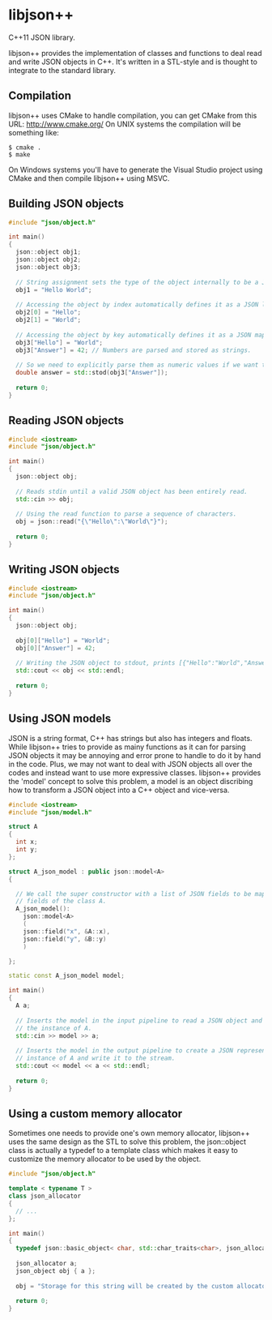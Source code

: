 libjson++
=========

C++11 JSON library.

libjson++ provides the implementation of classes and functions to deal read and write JSON objects in C++.
It's written in a STL-style and is thought to integrate to the standard library.

Compilation
-----------

libjson++ uses CMake to handle compilation, you can get CMake from this URL: http://www.cmake.org/
On UNIX systems the compilation will be something like:

    $ cmake .
    $ make

On Windows systems you'll have to generate the Visual Studio project using CMake and then compile libjson++ using MSVC.

Building JSON objects
---------------------

```c++
#include "json/object.h"

int main()
{
  json::object obj1;
  json::object obj2;
  json::object obj3;
  
  // String assignment sets the type of the object internally to be a JSON string.
  obj1 = "Hello World";
  
  // Accessing the object by index automatically defines it as a JSON list.
  obj2[0] = "Hello";
  obj2[1] = "World";
  
  // Accessing the object by key automatically defines it as a JSON map.
  obj3["Hello"] = "World";
  obj3["Answer"] = 42; // Numbers are parsed and stored as strings.
  
  // So we need to explicitly parse them as numeric values if we want to manipulate them.
  double answer = std::stod(obj3["Answer"]);
  
  return 0;
}
```

Reading JSON objects
--------------------

```c++
#include <iostream>
#include "json/object.h"

int main()
{
  json::object obj;
  
  // Reads stdin until a valid JSON object has been entirely read.
  std::cin >> obj;
  
  // Using the read function to parse a sequence of characters.
  obj = json::read("{\"Hello\":\"World\"}");
  
  return 0;
}
```

Writing JSON objects
--------------------

```c++
#include <iostream>
#include "json/object.h"

int main()
{
  json::object obj;
  
  obj[0]["Hello"] = "World";
  obj[0]["Answer"] = 42;
  
  // Writing the JSON object to stdout, prints [{"Hello":"World","Answer":42}]
  std::cout << obj << std::endl;
  
  return 0;
}
```

Using JSON models
-----------------

JSON is a string format, C++ has strings but also has integers and floats.
While libjson++ tries to provide as mainy functions as it can for parsing JSON objects it may be annoying and error prone to handle to do it by hand in the code. Plus, we may not want to deal with JSON objects all over the codes and instead want to use more expressive classes.
libjson++ provides the 'model' concept to solve this problem, a model is an object discribing how to transform a JSON object into a C++ object and vice-versa.
```c++
#include <iostream>
#include "json/model.h"

struct A
{
  int x;
  int y;
};

struct A_json_model : public json::model<A>
{

  // We call the super constructor with a list of JSON fields to be mapped to
  // fields of the class A.
  A_json_model():
    json::model<A>
    (
    json::field("x", &A::x),
    json::field("y", &B::y)
    )

};

static const A_json_model model;

int main()
{
  A a;
  
  // Inserts the model in the input pipeline to read a JSON object and flush it into
  // the instance of A.
  std::cin >> model >> a;
  
  // Inserts the model in the output pipeline to create a JSON representation of the
  // instance of A and write it to the stream.
  std::cout << model << a << std::endl;
  
  return 0;
}
```

Using a custom memory allocator
-------------------------------

Sometimes one needs to provide one's own memory allocator, libjson++ uses the same design as the STL to solve this problem, the json::object class is actually a typedef to a template class which makes it easy to customize the memory allocator to be used by the object.
```c++
#include "json/object.h"

template < typename T >
class json_allocator
{
  // ...
};

int main()
{
  typedef json::basic_object< char, std::char_traits<char>, json_allocator<char> > json_object;
  
  json_allocator a;
  json_object obj { a };
  
  obj = "Storage for this string will be created by the custom allocator";
  
  return 0;
}
```